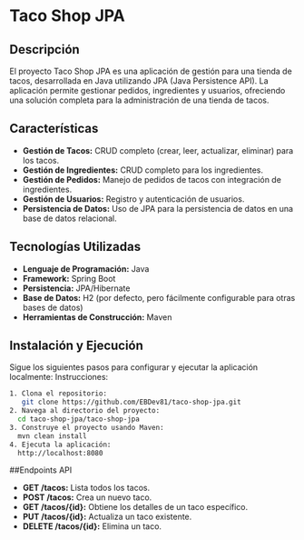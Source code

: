 # Taco Shop JPA

## Descripción
El proyecto Taco Shop JPA es una aplicación de gestión para una tienda de tacos, desarrollada en Java utilizando JPA (Java Persistence API). La aplicación permite gestionar pedidos, ingredientes y usuarios, ofreciendo una solución completa para la administración de una tienda de tacos.

## Características
- **Gestión de Tacos:** CRUD completo (crear, leer, actualizar, eliminar) para los tacos.
- **Gestión de Ingredientes:** CRUD completo para los ingredientes.
- **Gestión de Pedidos:** Manejo de pedidos de tacos con integración de ingredientes.
- **Gestión de Usuarios:** Registro y autenticación de usuarios.
- **Persistencia de Datos:** Uso de JPA para la persistencia de datos en una base de datos relacional.

## Tecnologías Utilizadas
- **Lenguaje de Programación:** Java
- **Framework:** Spring Boot
- **Persistencia:** JPA/Hibernate
- **Base de Datos:** H2 (por defecto, pero fácilmente configurable para otras bases de datos)
- **Herramientas de Construcción:** Maven

## Instalación y Ejecución
Sigue los siguientes pasos para configurar y ejecutar la aplicación localmente:
Instrucciones:
```bash
1. Clona el repositorio:
   git clone https://github.com/EBDev81/taco-shop-jpa.git
2. Navega al directorio del proyecto: 
  cd taco-shop-jpa/taco-shop-jpa
3. Construye el proyecto usando Maven:
  mvn clean install
4. Ejecuta la aplicación:
  http://localhost:8080
```
##Endpoints API
- **GET /tacos:** Lista todos los tacos.
- **POST /tacos:** Crea un nuevo taco.
- **GET /tacos/{id}:** Obtiene los detalles de un taco específico.
- **PUT /tacos/{id}:** Actualiza un taco existente.
- **DELETE /tacos/{id}:** Elimina un taco.

